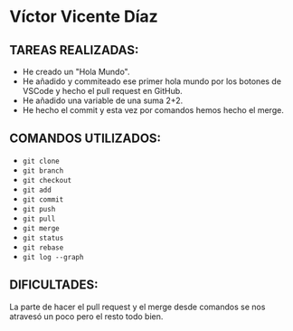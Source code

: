 # Víctor Vicente Díaz
## TAREAS REALIZADAS:
- He creado un "Hola Mundo".
- He añadido y commiteado ese primer hola mundo por los botones de VSCode y hecho el pull request en GitHub.
- He añadido una variable de una suma 2+2.
- He hecho el commit y esta vez por comandos hemos hecho el merge.

## COMANDOS UTILIZADOS:
- `git clone`
- `git branch`
- `git checkout`
- `git add`
- `git commit`
- `git push`
- `git pull`
- `git merge`
- `git status`
- `git rebase`
- `git log --graph`

## DIFICULTADES:
La parte de hacer el pull request y el merge desde comandos se nos atravesó un poco pero el resto todo bien.